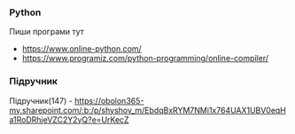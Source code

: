 ### Python
Пиши програми тут   
- https://www.online-python.com/
- https://www.programiz.com/python-programming/online-compiler/

### Підручник
Підручник(147) - https://obolon365-my.sharepoint.com/:b:/p/shyshov_m/EbdqBxRYM7NMi1x764UAX1UBV0eqHa1RoDRhjeVZC2Y2yQ?e=UrKecZ  

